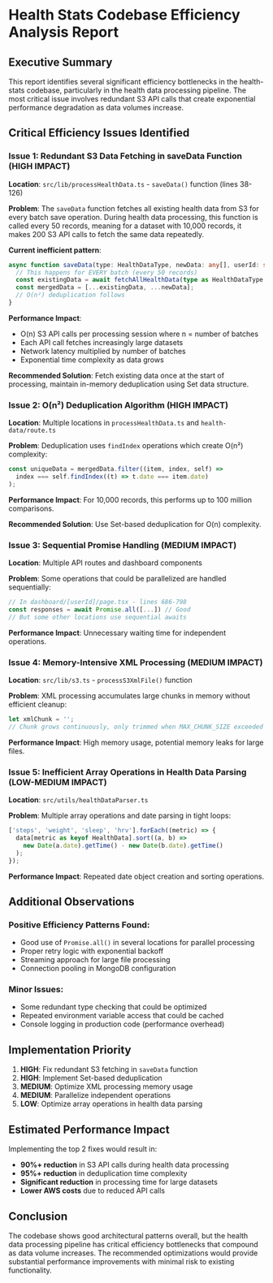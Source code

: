 # Health Stats Codebase Efficiency Analysis Report

## Executive Summary

This report identifies several significant efficiency bottlenecks in the health-stats codebase, particularly in the health data processing pipeline. The most critical issue involves redundant S3 API calls that create exponential performance degradation as data volumes increase.

## Critical Efficiency Issues Identified

### Issue 1: Redundant S3 Data Fetching in saveData Function (HIGH IMPACT)

**Location**: `src/lib/processHealthData.ts` - `saveData()` function (lines 38-126)

**Problem**: The `saveData` function fetches all existing health data from S3 for every batch save operation. During health data processing, this function is called every 50 records, meaning for a dataset with 10,000 records, it makes 200 S3 API calls to fetch the same data repeatedly.

**Current inefficient pattern**:
```typescript
async function saveData(type: HealthDataType, newData: any[], userId: string): Promise<void> {
  // This happens for EVERY batch (every 50 records)
  const existingData = await fetchAllHealthData(type as HealthDataType, userId);
  const mergedData = [...existingData, ...newData];
  // O(n²) deduplication follows
}
```

**Performance Impact**: 
- O(n) S3 API calls per processing session where n = number of batches
- Each API call fetches increasingly large datasets
- Network latency multiplied by number of batches
- Exponential time complexity as data grows

**Recommended Solution**: Fetch existing data once at the start of processing, maintain in-memory deduplication using Set data structure.

### Issue 2: O(n²) Deduplication Algorithm (HIGH IMPACT)

**Location**: Multiple locations in `processHealthData.ts` and `health-data/route.ts`

**Problem**: Deduplication uses `findIndex` operations which create O(n²) complexity:

```typescript
const uniqueData = mergedData.filter((item, index, self) =>
  index === self.findIndex((t) => t.date === item.date)
);
```

**Performance Impact**: For 10,000 records, this performs up to 100 million comparisons.

**Recommended Solution**: Use Set-based deduplication for O(n) complexity.

### Issue 3: Sequential Promise Handling (MEDIUM IMPACT)

**Location**: Multiple API routes and dashboard components

**Problem**: Some operations that could be parallelized are handled sequentially:

```typescript
// In dashboard/[userId]/page.tsx - lines 686-798
const responses = await Promise.all([...]) // Good
// But some other locations use sequential awaits
```

**Performance Impact**: Unnecessary waiting time for independent operations.

### Issue 4: Memory-Intensive XML Processing (MEDIUM IMPACT)

**Location**: `src/lib/s3.ts` - `processS3XmlFile()` function

**Problem**: XML processing accumulates large chunks in memory without efficient cleanup:

```typescript
let xmlChunk = '';
// Chunk grows continuously, only trimmed when MAX_CHUNK_SIZE exceeded
```

**Performance Impact**: High memory usage, potential memory leaks for large files.

### Issue 5: Inefficient Array Operations in Health Data Parsing (LOW-MEDIUM IMPACT)

**Location**: `src/utils/healthDataParser.ts`

**Problem**: Multiple array operations and date parsing in tight loops:

```typescript
['steps', 'weight', 'sleep', 'hrv'].forEach((metric) => {
  data[metric as keyof HealthData].sort((a, b) => 
    new Date(a.date).getTime() - new Date(b.date).getTime()
  );
});
```

**Performance Impact**: Repeated date object creation and sorting operations.

## Additional Observations

### Positive Efficiency Patterns Found:
- Good use of `Promise.all()` in several locations for parallel processing
- Proper retry logic with exponential backoff
- Streaming approach for large file processing
- Connection pooling in MongoDB configuration

### Minor Issues:
- Some redundant type checking that could be optimized
- Repeated environment variable access that could be cached
- Console logging in production code (performance overhead)

## Implementation Priority

1. **HIGH**: Fix redundant S3 fetching in `saveData` function
2. **HIGH**: Implement Set-based deduplication
3. **MEDIUM**: Optimize XML processing memory usage
4. **MEDIUM**: Parallelize independent operations
5. **LOW**: Optimize array operations in health data parsing

## Estimated Performance Impact

Implementing the top 2 fixes would result in:
- **90%+ reduction** in S3 API calls during health data processing
- **95%+ reduction** in deduplication time complexity
- **Significant reduction** in processing time for large datasets
- **Lower AWS costs** due to reduced API calls

## Conclusion

The codebase shows good architectural patterns overall, but the health data processing pipeline has critical efficiency bottlenecks that compound as data volume increases. The recommended optimizations would provide substantial performance improvements with minimal risk to existing functionality.
